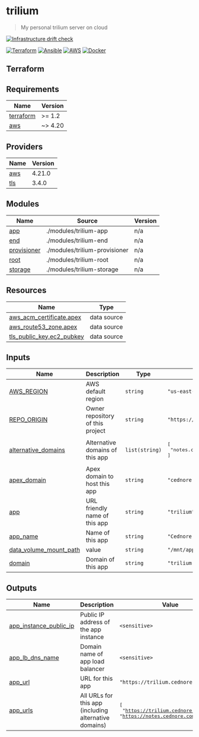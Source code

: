 # trilium

> My personal trilium server on cloud

[![Infrastructure drift check](https://github.com/cednore/trilium/actions/workflows/check.yml/badge.svg)](https://github.com/cednore/trilium/actions/workflows/check.yml)

[![Terraform](https://img.shields.io/badge/terraform-%235835CC.svg?style=for-the-badge&logo=terraform&logoColor=white)](https://terraform.io/)
[![Ansible](https://img.shields.io/badge/ansible-%231A1918.svg?style=for-the-badge&logo=ansible&logoColor=white)](https://ansible.com/)
[![AWS](https://img.shields.io/badge/AWS-%23FF9900.svg?style=for-the-badge&logo=amazon-aws&logoColor=white)](https://aws.amazon.com/)
[![Docker](https://img.shields.io/badge/docker-%230db7ed.svg?style=for-the-badge&logo=docker&logoColor=white)](https://docker.com/)

## Terraform

<!-- BEGIN_TF_DOCS -->
## Requirements

| Name | Version |
|------|---------|
| <a name="requirement_terraform"></a> [terraform](#requirement\_terraform) | >= 1.2 |
| <a name="requirement_aws"></a> [aws](#requirement\_aws) | ~> 4.20 |

## Providers

| Name | Version |
|------|---------|
| <a name="provider_aws"></a> [aws](#provider\_aws) | 4.21.0 |
| <a name="provider_tls"></a> [tls](#provider\_tls) | 3.4.0 |

## Modules

| Name | Source | Version |
|------|--------|---------|
| <a name="module_app"></a> [app](#module\_app) | ./modules/trilium-app | n/a |
| <a name="module_end"></a> [end](#module\_end) | ./modules/trilium-end | n/a |
| <a name="module_provisioner"></a> [provisioner](#module\_provisioner) | ./modules/trilium-provisioner | n/a |
| <a name="module_root"></a> [root](#module\_root) | ./modules/trilium-root | n/a |
| <a name="module_storage"></a> [storage](#module\_storage) | ./modules/trilium-storage | n/a |

## Resources

| Name | Type |
|------|------|
| [aws_acm_certificate.apex](https://registry.terraform.io/providers/hashicorp/aws/latest/docs/data-sources/acm_certificate) | data source |
| [aws_route53_zone.apex](https://registry.terraform.io/providers/hashicorp/aws/latest/docs/data-sources/route53_zone) | data source |
| [tls_public_key.ec2_pubkey](https://registry.terraform.io/providers/hashicorp/tls/latest/docs/data-sources/public_key) | data source |

## Inputs

| Name | Description | Type | Default | Required |
|------|-------------|------|---------|:--------:|
| <a name="input_AWS_REGION"></a> [AWS\_REGION](#input\_AWS\_REGION) | AWS default region | `string` | `"us-east-2"` | no |
| <a name="input_REPO_ORIGIN"></a> [REPO\_ORIGIN](#input\_REPO\_ORIGIN) | Owner repository of this project | `string` | `"https://github.com/cednore/trilium.git"` | no |
| <a name="input_alternative_domains"></a> [alternative\_domains](#input\_alternative\_domains) | Alternative domains of this app | `list(string)` | <pre>[<br>  "notes.cednore.com"<br>]</pre> | no |
| <a name="input_apex_domain"></a> [apex\_domain](#input\_apex\_domain) | Apex domain to host this app | `string` | `"cednore.com"` | no |
| <a name="input_app"></a> [app](#input\_app) | URL friendly name of this app | `string` | `"trilium"` | no |
| <a name="input_app_name"></a> [app\_name](#input\_app\_name) | Name of this app | `string` | `"Cednore Notes"` | no |
| <a name="input_data_volume_mount_path"></a> [data\_volume\_mount\_path](#input\_data\_volume\_mount\_path) | value | `string` | `"/mnt/app_data"` | no |
| <a name="input_domain"></a> [domain](#input\_domain) | Domain of this app | `string` | `"trilium.cednore.com"` | no |

## Outputs

| Name | Description | Value | Sensitive |
|------|-------------|-------|:---------:|
| <a name="output_app_instance_public_ip"></a> [app\_instance\_public\_ip](#output\_app\_instance\_public\_ip) | Public IP address of the app instance | `<sensitive>` | yes |
| <a name="output_app_lb_dns_name"></a> [app\_lb\_dns\_name](#output\_app\_lb\_dns\_name) | Domain name of app load balancer | `<sensitive>` | yes |
| <a name="output_app_url"></a> [app\_url](#output\_app\_url) | URL for this app | `"https://trilium.cednore.com"` | no |
| <a name="output_app_urls"></a> [app\_urls](#output\_app\_urls) | All URLs for this app (including alternative domains) | <pre>[<br>  "https://trilium.cednore.com",<br>  "https://notes.cednore.com"<br>]</pre> | no |
<!-- END_TF_DOCS -->
